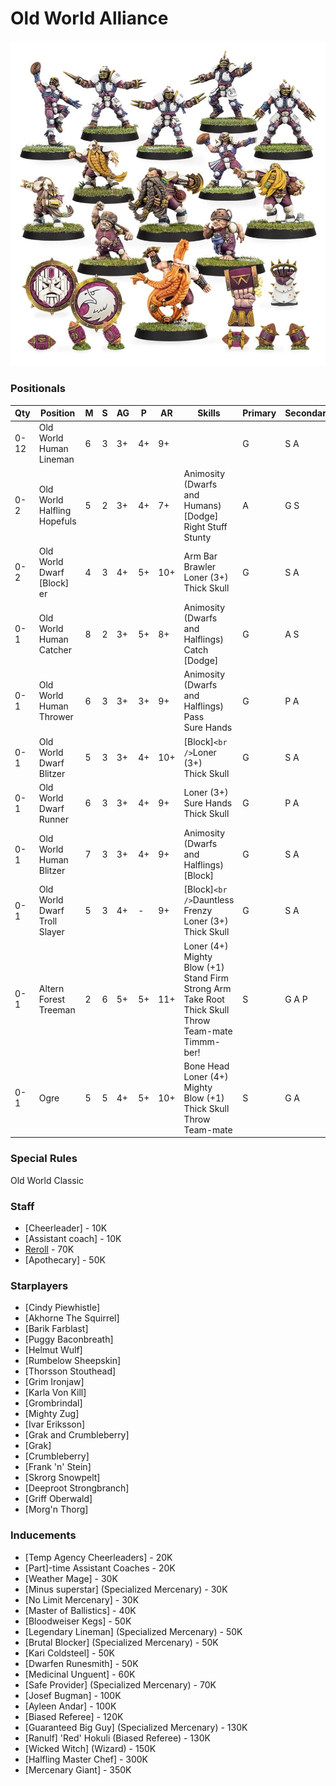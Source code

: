 ﻿# Old World Alliance

![](../media/teams/OldWorldAlliance2.jpg)

### Positionals

| Qty  | Position                             | M | S | AG | P  | AR  | Skills                                                                                                                                              | Primary | Secondary | Cost |
| ---- | ------------------------------------ | - | - | -- | -- | --- | --------------------------------------------------------------------------------------------------------------------------------------------------- | ------- | --------- | ---- |
| 0-12 | Old World Human Lineman              | 6 | 3 | 3+ | 4+ | 9+  |                                                                                                                                                     | G       | S A       | 50K  |
| 0-2  | Old World Halfling Hopefuls          | 5 | 2 | 3+ | 4+ | 7+  | Animosity (Dwarfs and Humans) <br /> [Dodge] <br /> Right Stuff <br /> Stunty                                                                       | A       | G S       | 30K  |
| 0-2  | Old World Dwarf [Block] <br /> er | 4 | 3 | 4+ | 5+ | 10+ | Arm Bar <br /> Brawler <br /> Loner (3+) <br /> Thick Skull                                                                                         | G       | S A       | 75K  |
| 0-1  | Old World Human Catcher              | 8 | 2 | 3+ | 5+ | 8+  | Animosity (Dwarfs and Halflings) <br /> Catch <br /> [Dodge]                                                                                        | G       | A S       | 65K  |
| 0-1  | Old World Human Thrower              | 6 | 3 | 3+ | 3+ | 9+  | Animosity (Dwarfs and Halflings) <br /> Pass <br /> Sure Hands                                                                                      | G       | P A       | 80K  |
| 0-1  | Old World Dwarf Blitzer              | 5 | 3 | 3+ | 4+ | 10+ | [Block]` <br /> `Loner (3+) <br /> Thick Skull                                                                                                 | G       | S A       | 80K  |
| 0-1  | Old World Dwarf Runner               | 6 | 3 | 3+ | 4+ | 9+  | Loner (3+) <br /> Sure Hands <br /> Thick Skull                                                                                                     | G       | P A       | 85K  |
| 0-1  | Old World Human Blitzer              | 7 | 3 | 3+ | 4+ | 9+  | Animosity (Dwarfs and Halflings) <br /> [Block]  <br />                                                                                          | G       | S A       | 90K  |
| 0-1  | Old World Dwarf Troll Slayer         | 5 | 3 | 4+ | -  | 9+  | [Block]` <br /> `Dauntless <br /> Frenzy <br /> Loner (3+) <br /> Thick Skull                                                                  | G       | S A       | 95K  |
| 0-1  | Altern Forest Treeman                | 2 | 6 | 5+ | 5+ | 11+ | Loner (4+) <br /> Mighty Blow (+1) <br /> Stand Firm <br /> Strong Arm <br /> Take Root <br /> Thick Skull <br /> Throw Team-mate <br /> Timmm-ber! | S       | G A P     | 120K |
| 0-1  | Ogre                                 | 5 | 5 | 4+ | 5+ | 10+ | Bone Head <br /> Loner (4+) <br /> Mighty Blow (+1) <br /> Thick Skull <br /> Throw Team-mate                                                       | S       | G A       | 140K |

### Special Rules

Old World Classic

### Staff

* [Cheerleader] - 10K
* [Assistant coach] - 10K
* [Reroll](s) - 70K
* [Apothecary]  - 50K

### Starplayers

* [Cindy Piewhistle]      
* [Akhorne The Squirrel]  
* [Barik Farblast]        
* [Puggy Baconbreath]     
* [Helmut Wulf]           
* [Rumbelow Sheepskin]    
* [Thorsson Stouthead]    
* [Grim Ironjaw]          
* [Karla Von Kill]        
* [Grombrindal]             
* [Mighty Zug]            
* [Ivar Eriksson]         
* [Grak and Crumbleberry] 
* [Grak]                    
* [Crumbleberry]            
* [Frank 'n' Stein]       
* [Skrorg Snowpelt]       
* [Deeproot Strongbranch] 
* [Griff Oberwald]        
* [Morg'n Thorg]          

### Inducements

* [Temp Agency Cheerleaders] - 20K
* [Part]-time Assistant Coaches - 20K
* [Weather Mage] - 30K
* [Minus superstar] (Specialized Mercenary) - 30K
* [No Limit Mercenary] - 30K
* [Master of Ballistics] - 40K
* [Bloodweiser Kegs] - 50K
* [Legendary Lineman] (Specialized Mercenary) - 50K
* [Brutal Blocker] (Specialized Mercenary) - 50K
* [Kari Coldsteel] - 50K
* [Dwarfen Runesmith] - 50K
* [Medicinal Unguent] - 60K
* [Safe Provider] (Specialized Mercenary) - 70K
* [Josef Bugman] - 100K
* [Ayleen Andar] - 100K
* [Biased Referee] - 120K
* [Guaranteed Big Guy] (Specialized Mercenary) - 130K
* [Ranulf] 'Red' Hokuli (Biased Referee) - 130K
* [Wicked Witch] (Wizard) - 150K
* [Halfling Master Chef] - 300K
* [Mercenary Giant] - 350K
